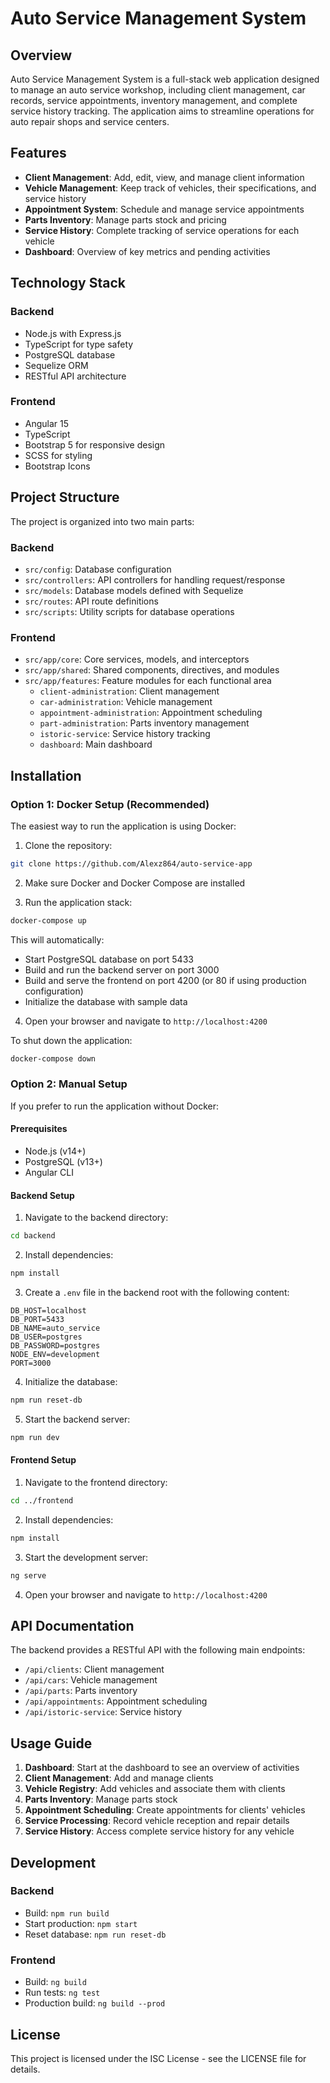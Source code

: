 # Auto Service Management System

## Overview

Auto Service Management System is a full-stack web application designed to manage an auto service workshop, including client management, car records, service appointments, inventory management, and complete service history tracking. The application aims to streamline operations for auto repair shops and service centers.

## Features

- **Client Management**: Add, edit, view, and manage client information
- **Vehicle Management**: Keep track of vehicles, their specifications, and service history
- **Appointment System**: Schedule and manage service appointments
- **Parts Inventory**: Manage parts stock and pricing
- **Service History**: Complete tracking of service operations for each vehicle
- **Dashboard**: Overview of key metrics and pending activities

## Technology Stack

### Backend

- Node.js with Express.js
- TypeScript for type safety
- PostgreSQL database
- Sequelize ORM
- RESTful API architecture

### Frontend

- Angular 15
- TypeScript
- Bootstrap 5 for responsive design
- SCSS for styling
- Bootstrap Icons

## Project Structure

The project is organized into two main parts:

### Backend

- `src/config`: Database configuration
- `src/controllers`: API controllers for handling request/response
- `src/models`: Database models defined with Sequelize
- `src/routes`: API route definitions
- `src/scripts`: Utility scripts for database operations

### Frontend

- `src/app/core`: Core services, models, and interceptors
- `src/app/shared`: Shared components, directives, and modules
- `src/app/features`: Feature modules for each functional area
  - `client-administration`: Client management
  - `car-administration`: Vehicle management
  - `appointment-administration`: Appointment scheduling
  - `part-administration`: Parts inventory management
  - `istoric-service`: Service history tracking
  - `dashboard`: Main dashboard

## Installation

### Option 1: Docker Setup (Recommended)

The easiest way to run the application is using Docker:

1. Clone the repository:

```bash
git clone https://github.com/Alexz864/auto-service-app
```

2. Make sure Docker and Docker Compose are installed

3. Run the application stack:

```bash
docker-compose up
```

This will automatically:

- Start PostgreSQL database on port 5433
- Build and run the backend server on port 3000
- Build and serve the frontend on port 4200 (or 80 if using production configuration)
- Initialize the database with sample data

4. Open your browser and navigate to `http://localhost:4200`

To shut down the application:

```bash
docker-compose down
```

### Option 2: Manual Setup

If you prefer to run the application without Docker:

#### Prerequisites

- Node.js (v14+)
- PostgreSQL (v13+)
- Angular CLI

#### Backend Setup

1. Navigate to the backend directory:

```bash
cd backend
```

2. Install dependencies:

```bash
npm install
```

3. Create a `.env` file in the backend root with the following content:

```
DB_HOST=localhost
DB_PORT=5433
DB_NAME=auto_service
DB_USER=postgres
DB_PASSWORD=postgres
NODE_ENV=development
PORT=3000
```

4. Initialize the database:

```bash
npm run reset-db
```

5. Start the backend server:

```bash
npm run dev
```

#### Frontend Setup

1. Navigate to the frontend directory:

```bash
cd ../frontend
```

2. Install dependencies:

```bash
npm install
```

3. Start the development server:

```bash
ng serve
```

4. Open your browser and navigate to `http://localhost:4200`

## API Documentation

The backend provides a RESTful API with the following main endpoints:

- `/api/clients`: Client management
- `/api/cars`: Vehicle management
- `/api/parts`: Parts inventory
- `/api/appointments`: Appointment scheduling
- `/api/istoric-service`: Service history

## Usage Guide

1. **Dashboard**: Start at the dashboard to see an overview of activities
2. **Client Management**: Add and manage clients
3. **Vehicle Registry**: Add vehicles and associate them with clients
4. **Parts Inventory**: Manage parts stock
5. **Appointment Scheduling**: Create appointments for clients' vehicles
6. **Service Processing**: Record vehicle reception and repair details
7. **Service History**: Access complete service history for any vehicle

## Development

### Backend

- Build: `npm run build`
- Start production: `npm start`
- Reset database: `npm run reset-db`

### Frontend

- Build: `ng build`
- Run tests: `ng test`
- Production build: `ng build --prod`

## License

This project is licensed under the ISC License - see the LICENSE file for details.
